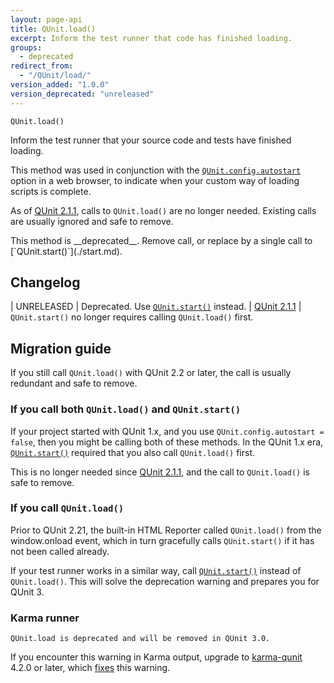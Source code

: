 ```yaml
---
layout: page-api
title: QUnit.load()
excerpt: Inform the test runner that code has finished loading.
groups:
  - deprecated
redirect_from:
  - "/QUnit/load/"
version_added: "1.0.0"
version_deprecated: "unreleased"
---
```


`QUnit.load()`

Inform the test runner that your source code and tests have finished loading.

This method was used in conjunction with the [`QUnit.config.autostart`](../config/autostart.md) option in a web browser, to indicate when your custom way of loading scripts is complete.

As of [QUnit 2.1.1](https://github.com/qunitjs/qunit/releases/tag/2.1.1), calls to `QUnit.load()` are no longer needed. Existing calls are usually ignored and safe to remove.

<p class="note note--warning" markdown="1">This method is __deprecated__. Remove call, or replace by a single call to [`QUnit.start()`](./start.md).</p>

## Changelog

| UNRELEASED | Deprecated. Use [`QUnit.start()`](./start.md) instead.
| [QUnit 2.1.1](https://github.com/qunitjs/qunit/releases/tag/2.1.1) | `QUnit.start()` no longer requires calling `QUnit.load()` first.

## Migration guide

If you still call `QUnit.load()` with QUnit 2.2 or later, the call is usually redundant and safe to remove.

### If you call both `QUnit.load()` and `QUnit.start()`

If your project started with QUnit 1.x, and you use `QUnit.config.autostart = false`, then you might be calling both of these methods. In the QUnit 1.x era, [`QUnit.start()`](./start.md) required that you also call `QUnit.load()` first.

This is no longer needed since [QUnit 2.1.1](https://github.com/qunitjs/qunit/releases/tag/2.1.1), and the call to `QUnit.load()` is safe to remove.

### If you call `QUnit.load()`

Prior to QUnit 2.21, the built-in HTML Reporter called `QUnit.load()` from the window.onload event, which in turn gracefully calls `QUnit.start()` if it has not been called already.

If your test runner works in a similar way, call [`QUnit.start()`](./start.md) instead of `QUnit.load()`. This will solve the deprecation warning and prepares you for QUnit 3.

### Karma runner

```
QUnit.load is deprecated and will be removed in QUnit 3.0.
```

If you encounter this warning in Karma output, upgrade to [karma-qunit](https://github.com/karma-runner/karma-qunit) 4.2.0 or later, which [fixes](https://github.com/karma-runner/karma-qunit/pull/184) this warning.
